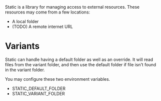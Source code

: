 Static is a library for managing access to external resources.  These resources may come from a few locations:

* A local folder
* (TODO) A remote internet URL

# Variants

Static can handle having a default folder as well as an override.  It will read
files from the variant folder, and then use the default folder if file isn't
found in the variant folder.

You may configure these two environment variables.

* STATIC_DEFAULT_FOLDER
* STATIC_VARIANT_FOLDER
